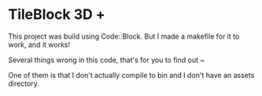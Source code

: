 # TileBlock 3D +

This project was build using Code::Block. But I made a makefile for it to work, and it works!

Several things wrong in this code, that's for you to find out ~

One of them is that I don't actually compile to bin and I don't have an assets directory.
